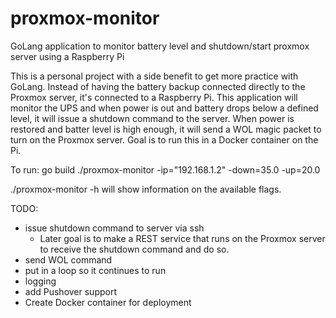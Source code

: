 # proxmox-monitor
GoLang application to monitor battery level and shutdown/start proxmox server using a Raspberry Pi

This is a personal project with a side benefit to get more practice with GoLang. Instead of having the battery backup connected directly to the Proxmox server, it's connected to a Raspberry Pi.  This application will monitor the UPS and when power is out and battery drops below a defined level, it will issue a shutdown command to the server. When power is restored and batter level is high enough, it will send a WOL magic packet to turn on the Proxmox server. Goal is to run this in a Docker container on the Pi.

To run:
  go build
  ./proxmox-monitor -ip="192.168.1.2" -down=35.0 -up=20.0
  
  
./proxmox-monitor -h    will show information on the available flags.

TODO:
  - issue shutdown command to server via ssh
    - Later goal is to make a REST service that runs on the Proxmox server to receive the shutdown command and do so.
  - send WOL command
  - put in a loop so it continues to run
  - logging
  - add Pushover support
  - Create Docker container for deployment
